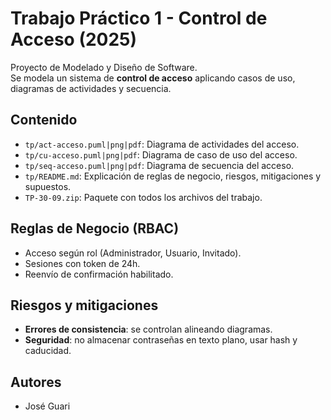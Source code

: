 # Trabajo Práctico 1 - Control de Acceso (2025)

Proyecto de Modelado y Diseño de Software.  
Se modela un sistema de **control de acceso** aplicando casos de uso, diagramas de actividades y secuencia.

## Contenido
- `tp/act-acceso.puml|png|pdf`: Diagrama de actividades del acceso.
- `tp/cu-acceso.puml|png|pdf`: Diagrama de caso de uso del acceso.
- `tp/seq-acceso.puml|png|pdf`: Diagrama de secuencia del acceso.
- `tp/README.md`: Explicación de reglas de negocio, riesgos, mitigaciones y supuestos.
- `TP-30-09.zip`: Paquete con todos los archivos del trabajo.

## Reglas de Negocio (RBAC)
- Acceso según rol (Administrador, Usuario, Invitado).
- Sesiones con token de 24h.
- Reenvío de confirmación habilitado.

## Riesgos y mitigaciones
- **Errores de consistencia**: se controlan alineando diagramas.
- **Seguridad**: no almacenar contraseñas en texto plano, usar hash y caducidad.

## Autores
- José Guari
